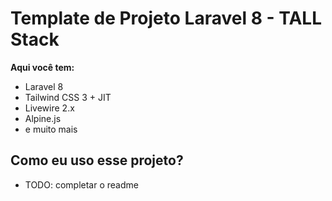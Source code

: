 # Template de Projeto Laravel 8 - TALL Stack

**Aqui você tem:**

- Laravel 8
- Tailwind CSS 3 + JIT
- Livewire 2.x
- Alpine.js
- e muito mais

## Como eu uso esse projeto?

- TODO: completar o readme
